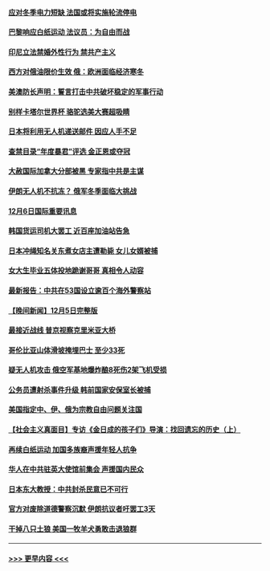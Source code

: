 #### [应对冬季电力短缺 法国或将实施轮流停电](../pages/prog202/a103591837.md?t=12070050) 
#### [巴黎响应白纸运动 法议员：为自由而战](../pages/prog202/a103591813.md?t=12070050) 
#### [印尼立法禁婚外性行为 禁共产主义](../pages/prog202/a103591844.md?t=12070050) 
#### [西方对俄油限价生效 俄：欧洲面临经济寒冬](../pages/prog202/a103591811.md?t=12070050) 
#### [美澳防长声明：誓言打击中共破坏稳定的军事行动](../pages/prog202/a103591773.md?t=12070050) 
#### [别样卡塔尔世界杯 骆驼选美大赛超吸睛](../pages/prog202/a103591700.md?t=12070050) 
#### [日本将利用无人机递送邮件 因应人手不足](../pages/prog202/a103591744.md?t=12070050) 
#### [查禁目录“年度暴君”评选 金正恩或夺冠](../pages/prog202/a103591665.md?t=12070050) 
#### [大赦国际加拿大分部被黑 专家指中共是主谋](../pages/prog202/a103591661.md?t=12070050) 
#### [伊朗无人机不抗冻？ 俄军冬季面临大挑战](../pages/prog202/a103591670.md?t=12070050) 
#### [12月6日国际重要讯息](../pages/prog202/a103591676.md?t=12070050) 
#### [韩国货运司机大罢工 近百座加油站告急](../pages/prog202/a103591636.md?t=12070050) 
#### [日本冲绳知名关东煮女店主遭勒毙 女儿女婿被捕](../pages/prog202/a103591619.md?t=12070050) 
#### [女大生毕业五体投地跪谢哥哥 真相令人动容](../pages/prog202/a103591567.md?t=12070050) 
#### [最新报告：中共在53国设立逾百个海外警察站](../pages/prog202/a103591589.md?t=12070050) 
#### [【晚间新闻】12月5日完整版](../pages/prog202/a103591420.md?t=12070050) 
#### [最接近战线 普京视察克里米亚大桥](../pages/prog202/a103591454.md?t=12070050) 
#### [哥伦比亚山体滑坡掩埋巴士 至少33死](../pages/prog202/a103591422.md?t=12070050) 
#### [疑无人机攻击 俄空军基地爆炸酿8死伤2架飞机受损](../pages/prog202/a103591399.md?t=12070050) 
#### [公务员遭射杀事件升级 韩前国家安保室长被捕](../pages/prog202/a103591394.md?t=12070050) 
#### [美国指定中、伊、俄为宗教自由问题关注国](../pages/prog202/a103591257.md?t=12070050) 
#### [【社会主义真面目】专访《金日成的孩子们》导演：找回遗忘的历史（上）](../pages/prog202/a103591121.md?t=12070050) 
#### [再续白纸运动 加国多族裔声援年轻人抗争](../pages/prog202/a103591115.md?t=12070050) 
#### [华人在中共驻英大使馆前集会 声援国内民众](../pages/prog202/a103591111.md?t=12070050) 
#### [日本东大教授：中共封杀民意已不可行](../pages/prog202/a103591109.md?t=12070050) 
#### [官方对废除道德警察沉默 伊朗抗议者吁罢工3天](../pages/prog202/a103591039.md?t=12070050) 
#### [干掉八只土狼 美国一牧羊犬勇敢击退狼群](../pages/prog202/a103591035.md?t=12070050) 

----
#### [ >>> 更早内容 <<< ](../indexes/prog202-earlier.md)
